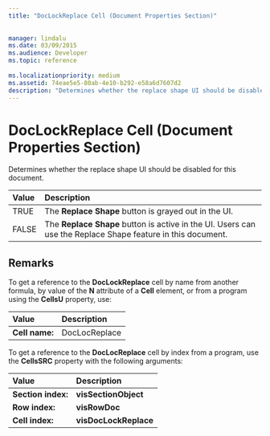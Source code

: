 ```yaml
---
title: "DocLockReplace Cell (Document Properties Section)"
 
 
manager: lindalu
ms.date: 03/09/2015
ms.audience: Developer
ms.topic: reference
 
ms.localizationpriority: medium
ms.assetid: 74eae5e5-80ab-4e10-b292-e58a6d7607d2
description: "Determines whether the replace shape UI should be disabled for this document."
---
```


# DocLockReplace Cell (Document Properties Section)

Determines whether the replace shape UI should be disabled for this document.
  
|**Value**|**Description**|
|:-----|:-----|
|TRUE  <br/> |The **Replace Shape** button is grayed out in the UI. |
|FALSE  <br/> |The **Replace Shape** button is active in the UI. Users can use the Replace Shape feature in this document. |

## Remarks

To get a reference to the **DocLockReplace** cell by name from another formula, by value of the **N** attribute of a **Cell** element, or from a program using the **CellsU** property, use:
  
|**Value**|**Description** |
|:-----|:-----|
| **Cell name:**  <br/> | DocLocReplace  <br/> |

To get a reference to the **DocLocReplace** cell by index from a program, use the **CellsSRC** property with the following arguments:
  
|**Value**|**Description** |
|:-----|:-----|
| **Section index:**  <br/> |**visSectionObject** <br/> |
| **Row index:**  <br/> |**visRowDoc** <br/> |
| **Cell index:**  <br/> |**visDocLockReplace** <br/> |
